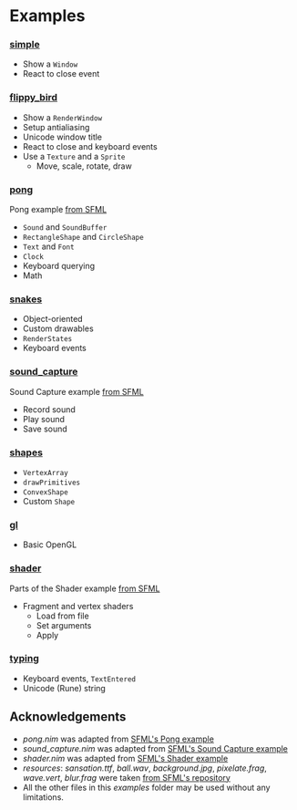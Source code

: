 Examples
========

### [simple](simple.nim)

- Show a `Window`
- React to close event

### [flippy_bird](flippy_bird.nim)

- Show a `RenderWindow`
- Setup antialiasing
- Unicode window title
- React to close and keyboard events
- Use a `Texture` and a `Sprite`
    - Move, scale, rotate, draw

### [pong](pong.nim)

Pong example [from SFML][pong]

- `Sound` and `SoundBuffer`
- `RectangleShape` and `CircleShape`
- `Text` and `Font`
- `Clock`
- Keyboard querying
- Math

### [snakes](snakes.nim)

- Object-oriented
- Custom drawables
- `RenderStates`
- Keyboard events

### [sound_capture](sound_capture.nim)

Sound Capture example [from SFML][sound_capture]

- Record sound
- Play sound
- Save sound

### [shapes](shapes.nim)

- `VertexArray`
- `drawPrimitives`
- `ConvexShape`
- Custom `Shape`

### [gl](gl.nim)

- Basic OpenGL

### [shader](shader.nim)

Parts of the Shader example [from SFML][shader]

- Fragment and vertex shaders
    - Load from file
    - Set arguments
    - Apply

### [typing](typing.nim)

- Keyboard events, `TextEntered`
- Unicode (Rune) string



Acknowledgements
----------------

- *pong.nim* was adapted from [SFML's Pong example][pong]
- *sound_capture.nim* was adapted from [SFML's Sound Capture example][sound_capture]
- *shader.nim* was adapted from [SFML's Shader example][shader]
- *resources*: *sansation.ttf*, *ball.wav*, *background.jpg*, *pixelate.frag*, *wave.vert*, *blur.frag*
  were taken [from SFML's repository](https://github.com/LaurentGomila/SFML/blob/master/examples)
- All the other files in this *examples* folder may be used without any limitations.


[pong]: https://github.com/LaurentGomila/SFML/blob/master/examples/pong
[sound_capture]: https://github.com/LaurentGomila/SFML/blob/master/examples/sound_capture/
[shader]: https://github.com/LaurentGomila/SFML/blob/master/examples/sound_capture/